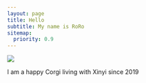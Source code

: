 ```yaml
---
layout: page
title: Hello
subtitle: My name is RoRo
sitemap:
  priority: 0.9
---
```


<div class="img-block">
	<img src="{{ '/assets/img/beach.jpg' | prepend: site.baseurl }}" id="beach">
    
</div>



<div id="describe-text">
	<p>I am a happy Corgi living with Xinyi since 2019</p>
	
</div>